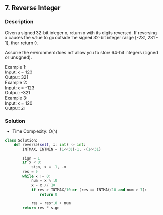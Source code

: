 ## 7. Reverse Integer
### Description
Given a signed 32-bit integer x, return x with its digits reversed. If reversing x causes the value to go outside the signed 32-bit integer range [-231, 231 - 1], then return 0.

Assume the environment does not allow you to store 64-bit integers (signed or unsigned).

Example 1:  
Input: x = 123  
Output: 321  
Example 2:  
Input: x = -123  
Output: -321  
Example 3:  
Input: x = 120  
Output: 21  

### Solution
* Time Complexity: O(n)

```python
class Solution:
    def reverse(self, x: int) -> int:
        INTMAX, INTMIN = (1<<31)-1, -(1<<31)

        sign = 1
        if x < 0:
            sign, x = -1, -x
        res = 0
        while x != 0:
            num = x % 10
            x = x // 10
            if res > INTMAX/10 or (res == INTMAX/10 and num > 7):
                return 0
        
            res = res*10 + num
        return res * sign
```
